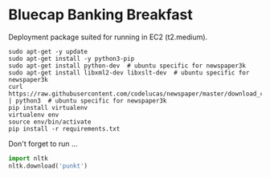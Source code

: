 # Bluecap Banking Breakfast

Deployment package suited for running in EC2 (t2.medium).

```shell
sudo apt-get -y update
sudo apt-get install -y python3-pip
sudo apt-get install python-dev  # ubuntu specific for newspaper3k
sudo apt-get install libxml2-dev libxslt-dev  # ubuntu specific for newspaper3k
curl https://raw.githubusercontent.com/codelucas/newspaper/master/download_corpora.py | python3  # ubuntu specific for newspaper3k
pip install virtualenv
virtualenv env
source env/bin/activate
pip install -r requirements.txt
```

Don't forget to run ...

```python
import nltk
nltk.download('punkt')
```
